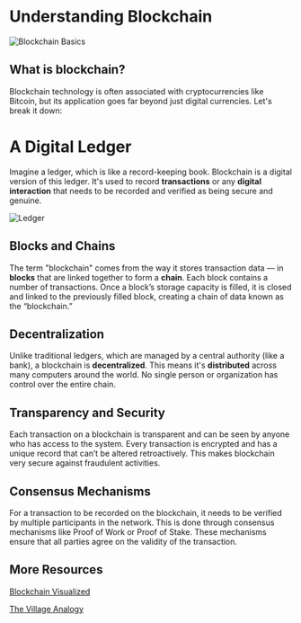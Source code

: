 # Understanding Blockchain

![Blockchain Basics](https://kublockchain.notion.site/image/https%3A%2F%2Fprod-files-secure.s3.us-west-2.amazonaws.com%2F92baf4d1-7d96-4bd0-b0a6-8280f59996ac%2Fe21b9fea-f041-45e1-8023-ea7cc1b7b050%2FBlockchain_final-086b5b7b9ef74ecf9f20fe627dba1e34.png?table=block&id=11c0a60d-ce97-4a8c-ba15-474c8f1f8a3c&spaceId=92baf4d1-7d96-4bd0-b0a6-8280f59996ac&width=1420&userId=&cache=v2)

## What is blockchain?
Blockchain technology is often associated with cryptocurrencies like Bitcoin, but its application goes far beyond just digital currencies. Let's break it down:

# A Digital Ledger
Imagine a ledger, which is like a record-keeping book. Blockchain is a digital version of this ledger. It's used to record **transactions** or any **digital interaction** that needs to be recorded and verified as being secure and genuine.

![Ledger](https://kublockchain.notion.site/image/https%3A%2F%2Fprod-files-secure.s3.us-west-2.amazonaws.com%2F92baf4d1-7d96-4bd0-b0a6-8280f59996ac%2F7c094aa3-01b1-41a0-96e8-a659feeef24f%2FGeneral-ledger-b821d06e18904b86b246c191d0adc447.jpg?table=block&id=6142b84b-caee-43f0-be47-d9507f41e0aa&spaceId=92baf4d1-7d96-4bd0-b0a6-8280f59996ac&width=1420&userId=&cache=v2)

## Blocks and Chains
The term "blockchain" comes from the way it stores transaction data — in **blocks** that are linked together to form a **chain**. Each block contains a number of transactions. Once a block’s storage capacity is filled, it is closed and linked to the previously filled block, creating a chain of data known as the “blockchain.”

## Decentralization
Unlike traditional ledgers, which are managed by a central authority (like a bank), a blockchain is **decentralized**. This means it's **distributed** across many computers around the world. No single person or organization has control over the entire chain.

## Transparency and Security
Each transaction on a blockchain is transparent and can be seen by anyone who has access to the system. Every transaction is encrypted and has a unique record that can’t be altered retroactively. This makes blockchain very secure against fraudulent activities.

## Consensus Mechanisms
For a transaction to be recorded on the blockchain, it needs to be verified by multiple participants in the network. This is done through consensus mechanisms like Proof of Work or Proof of Stake. These mechanisms ensure that all parties agree on the validity of the transaction.



## More Resources
[Blockchain Visualized](https://andersbrownworth.com/blockchain/)

[The Village Analogy](https://learn.xrpl.org/course/blockchain-and-crypto-basics/lesson/what-is-a-blockchain/)

